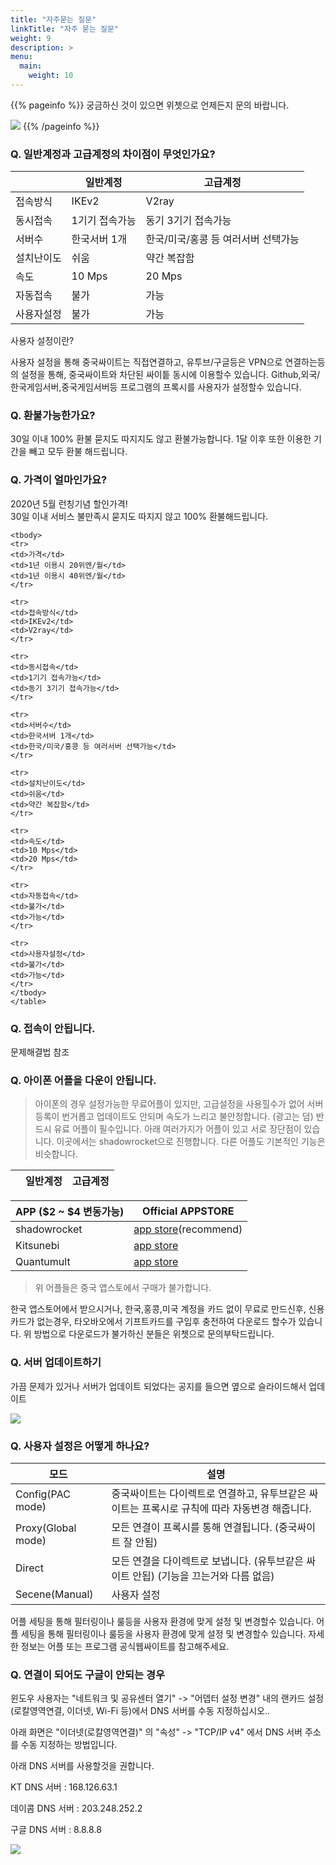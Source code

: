 ```yaml
---
title: "자주묻는 질문"
linkTitle: "자주 묻는 질문"
weight: 9
description: >
menu:
  main:
    weight: 10
---
```

 
{{% pageinfo %}}
궁금하신 것이 있으면 위쳇으로 언제든지 문의 바랍니다.

![](/img/wechatqr2.jpeg)
{{% /pageinfo %}}

### Q. 일반계정과 고급계정의 차이점이 무엇인가요?

|       | 일반계정         | 고급계정 |
|-----------|-----------------|-----------|
| 접속방식 | IKEv2 |V2ray|
| 동시접속 | 1기기 접속가능 |동기 3기기 접속가능|
| 서버수  | 한국서버 1개 | 한국/미국/홍콩 등 여러서버 선택가능|
| 설치난이도  | 쉬움 | 약간 복잡함|
| 속도  | 10 Mps | 20 Mps|
| 자동접속  | 불가 |가능|
| 사용자설정  | 불가 |가능 |

사용자 설정이란?

사용자 설정을 통해 중국싸이트는 직접연결하고, 유투브/구글등은 VPN으로 연결하는등의 설정을 통해, 중국싸이트와 차단된 싸이틑 동시에 이용할수 있습니다.
Github,외국/한국게임서버,중국게임서버등 프로그램의 프록시를 사용자가 설정할수 있습니다.

### Q. 환불가능한가요?
 30일 이내 100% 환불 묻지도 따지지도 않고 환불가능합니다.
 1달 이후 또한 이용한 기간을 빼고 모두 환불 해드립니다.

### Q. 가격이 얼마인가요?

<div class="table container" style="max-width: max-content;">
	<p class="lead mt-5">2020년 5월 런칭기념 할인가격!<br>
		30일 이내 서비스 불만족시 묻지도 따지지 않고 100% 환불해드립니다.
	</p>
<table style="max-width: max-content;">
	<thead>
	<tr>
	<th></th>
	<th>일반계정</th>
	<th>고급계정</th>
	</tr>
	</thead>
	
	<tbody>
	<tr>
	<td>가격</td>
	<td>1년 이용시 20위엔/월</td>
	<td>1년 이용시 40위엔/월</td>
	</tr>
	
	<tr>
	<td>접속방식</td>
	<td>IKEv2</td>
	<td>V2ray</td>
	</tr>
	
	<tr>
	<td>동시접속</td>
	<td>1기기 접속가능</td>
	<td>동기 3기기 접속가능</td>
	</tr>
	
	<tr>
	<td>서버수</td>
	<td>한국서버 1개</td>
	<td>한국/미국/홍콩 등 여러서버 선택가능</td>
	</tr>
	
	<tr>
	<td>설치난이도</td>
	<td>쉬움</td>
	<td>약간 복잡함</td>
	</tr>
	
	<tr>
	<td>속도</td>
	<td>10 Mps</td>
	<td>20 Mps</td>
	</tr>
	
	<tr>
	<td>자동접속</td>
	<td>불가</td>
	<td>가능</td>
	</tr>
	
	<tr>
	<td>사용자설정</td>
	<td>불가</td>
	<td>가능</td>
	</tr>
	</tbody>
	</table>
</div>

### Q. 접속이 안됩니다.
 문제해결법 참조

### Q. 아이폰 어플을 다운이 안됩니다.

>아이폰의 경우 설정가능한 무료어플이 있지만, 고급설정을 사용힐수가 없어 서버 등록이 번거롭고 업데이트도 안되며 속도가 느리고 불안정합니다. (광고는 덤)
반드시 유료 어플이 필수입니다. 아래 여러가지가 어플이 있고 서로 장단점이 있습니다. 이곳에서는 shadowrocket으로 진행합니다. 다른 어플도 기본적인 기능은 비슷합니다.

| APP ($2 ~ $4 변동가능)                  | Official APPSTORE   |
|----------------------|------------------------------------|
| shadowrocket   | [app store](https://apps.apple.com/us/app/shadowrocket/id932747118)(recommend)   |
| Kitsunebi       | [app store](https://apps.apple.com/us/app/kitsunebi-proxy-utility/id1446584073)  |
| Quantumult    | [app store](https://apps.apple.com/us/app/quantumult/id1252015438)  |

> 위 어플들은 중국 앱스토에서 구매가 불가합니다.

한국 앱스토어에서 받으시거나, 한국,홍콩,미국 계정을 카드 없이 무료로 만드신후, 신용카드가 없는경우, 타오바오에서 기프트카드를 구입후 충전하여 다운로드 할수가 있습니다.
위 방법으로 다운로드가 불가하신 분들은 위쳇으로 문의부탁드립니다.

### Q. 서버 업데이트하기

가끔 문제가 있거나 서버가 업데이트 되었다는 공지를 들으면 옆으로 슬라이드해서 업데이트 

![](/img/update.jpg)


### Q. 사용자 설정은 어떻게 하나요?



| 모드      | 설명         |
|-----------|-----------------|
| Config(PAC mode)  | 중국싸이트는 다이렉트로 연결하고, 유투브같은 싸이트는 프록시로 규칙에 따라 자동변경 해줍니다. |
| Proxy(Global mode)  | 모든 연결이 프록시를 통해 연결됩니다. (중국싸이트 잘 안됨)|
| Direct  | 모든 연결을 다이렉트로 보냅니다. (유투브같은 싸이트 안됩) (기능을 끄는거와 다름 없음) |
| Secene(Manual)  | 사용자 설정 |
> 
어플 세팅을 통해 필터링이나 룰등을 사용자 환경에 맞게 설정 및 변경할수 있습니다.
어플 세팅을 통해 필터링이나 룰등을 사용자 환경에 맞게 설정 및 변경할수 있습니다.
자세한 정보는 어플 또는 프로그램 공식웹싸이트를 참고해주세요.


### Q. 연결이 되어도 구글이 안되는 경우

윈도우 사용자는 "네트워크 및 공유센터 열기" -> "어뎁터 설정 변경" 내의 랜카드 설정(로칼영역연결, 이더넷, Wi-Fi 등)에서 DNS 서버를 수동 지정하십시오..

아래 화면은 "이더넷(로칼영역연결)" 의 "속성" -> "TCP/IP v4" 에서 DNS 서버 주소를 수동 지정하는 방법입니다.

아래 DNS 서버를 사용할것을 권합니다.

KT DNS 서버	: 168.126.63.1

데이콤 DNS 서버	: 203.248.252.2

구글 DNS 서버 : 8.8.8.8

![](/img/dns.jpg)